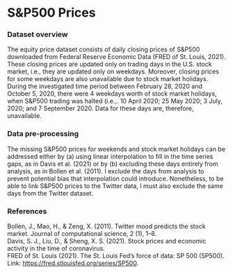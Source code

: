 # S&P500 Prices

### Dataset overview
The equity price dataset consists of daily closing prices of S&P500
downloaded from Federal Reserve Economic Data (FRED of St. Louis,
2021). These closing prices are updated only on trading days in the U.S.
stock market, i.e., they are updated only on weekdays. Moreover, closing
prices for some weekdays are also unavailable due to stock market
holidays. During the investigated time period between February 28, 2020
and October 5, 2020, there were 4 weekdays worth of stock market
holidays, when S&P500 trading was halted (i.e.,. 10 April 2020; 25 May
2020; 3 July, 2020; and 7 September 2020. Data for these days are,
therefore, unavailable.

### Data pre-processing
The missing S&P500 prices for weekends and stock market holidays can be
addressed either by (a) using linear interpolation to fill in the time
series gaps, as in Davis et al. (2021) or by (b) excluding these days
entirely from analysis, as in Bollen et al. (2011). I exclude the days
from analysis to prevent potential bias that interpolation could
introduce. Nonetheless, to be able to link S&P500 prices to the Twitter
data, I must also exclude the same days from the Twitter dataset.

### References
Bollen, J., Mao, H., & Zeng, X. (2011). Twitter mood predicts the stock market. Journal of computational
science, 2 (1), 1–8.\
Davis, S. J., Liu, D., & Sheng, X. S. (2021). Stock prices and economic activity in the time of coronavirus.\
FRED of St. Louis (2021). The St. Louis Fed’s force of data: SP 500 (SP500). Link: https://fred.stlouisfed.org/series/SP500.
